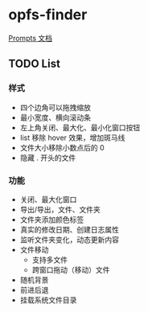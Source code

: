 # opfs-finder

[Prompts 文档](./prompts.md)

## TODO List

### 样式

- 四个边角可以拖拽缩放
- 最小宽度、横向滚动条
- 左上角关闭、最大化、最小化窗口按钮
- list 移除 hover 效果，增加斑马线
- 文件大小移除小数点后的 0
- 隐藏 . 开头的文件

### 功能

- 关闭、最大化窗口
- 导出/导出，文件、文件夹
- 文件夹添加颜色标签
- 真实的修改日期、创建日志属性
- 监听文件夹变化，动态更新内容
- 文件移动
  - 支持多文件
  - 跨窗口拖动（移动）文件
- 随机背景
- 前进后退
- 挂载系统文件目录
